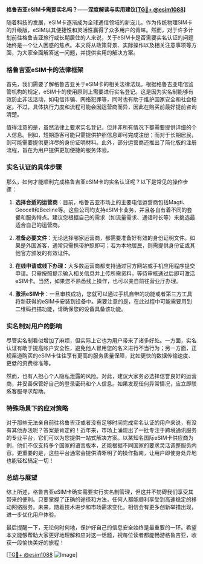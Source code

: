 **格鲁吉亚eSIM卡需要实名吗？——深度解读与实用建议[[TG💪+ @esim1088](https://t.me/s/esim1088)]**

随着科技的发展，eSIM卡逐渐成为全球通信领域的新宠儿。作为传统物理SIM卡的升级版，eSIM以其便捷性和灵活性赢得了众多用户的青睐。然而，对于许多计划前往格鲁吉亚旅行或长期居住的人来说，关于eSIM卡是否需要实名认证的问题始终是一个让人困惑的焦点。本文将从政策背景、实际操作以及相关注意事项等方面，为大家全面解答这一问题，并提供实用的解决方案。

### 格鲁吉亚eSIM卡的法律框架

首先，我们需要了解格鲁吉亚关于eSIM卡的相关法律法规。根据格鲁吉亚电信监管机构的规定，eSIM卡的使用原则上需要进行实名登记。这是因为实名制能够有效防止非法活动，如电信诈骗、网络犯罪等，同时也有助于维护国家安全和社会稳定。不过，具体执行力度和流程可能会因运营商而异，因此在购买前最好提前咨询清楚。

值得注意的是，虽然法律上要求实名登记，但并非所有情况下都需要提供详细的个人信息。例如，短期游客可能只需提供护照信息即可完成注册；而对于长期居民，则可能需要提供更详尽的身份证明材料。此外，部分运营商还推出了简化版的注册流程，旨在为用户提供更加便捷的服务体验。

### 实名认证的具体步骤

那么，如何才能顺利完成格鲁吉亚eSIM卡的实名认证呢？以下是常见的操作步骤：

1. **选择合适的运营商**：目前，格鲁吉亚市场上的主要电信运营商包括Magti、Geocell和Beeline等。这些公司均支持eSIM卡业务，并且各自有着不同的套餐和服务特点。建议您根据自己的需求（如流量需求、通话时长等）来挑选最适合自己的运营商。

2. **准备必要文件**：无论选择哪家运营商，都需要准备好有效的身份证明文件。如果是外国游客，通常只需携带护照即可；若为本地居民，则需提供身份证或其他官方颁发的有效证件。

3. **在线申请或线下办理**：大多数运营商都支持通过官方网站或手机应用程序提交申请。只需按照提示输入相关信息并上传所需资料，等待审核通过后即可激活eSIM卡。当然，如果您不熟悉线上操作，也可以亲自前往营业厅办理。

4. **激活eSIM卡**：一旦审核成功，您就可以通过手机自带的功能或者第三方工具将新获得的eSIM卡安装到设备中。需要注意的是，在此过程中可能需要用到二维码扫描功能，请确保您的设备具备该功能。

### 实名制对用户的影响

尽管实名制看似增加了麻烦，但实际上它也为用户带来了诸多好处。一方面，实名认证有助于提高账户安全性，避免他人冒用您的名义进行不当行为；另一方面，正规渠道购买的eSIM卡往往享有更高的服务质量保障，比如更快的数据传输速度、更低的资费标准等。

然而，也有人担心个人隐私泄露的风险。对此，建议大家务必选择信誉良好的运营商，并妥善保管好自己的登录密码和个人信息。如果发现任何异常情况，应立即联系客服寻求帮助。

### 特殊场景下的应对策略

对于那些无法亲自前往格鲁吉亚或者没有足够时间完成实名认证的用户来说，有没有其他办法呢？答案是肯定的！近年来，市场上涌现出了一批专注于跨境通讯服务的专业平台，它们可以为您提供一站式解决方案。以某知名国际eSIM卡供应商为例，他们不仅支持多个国家的语言版本，还能根据不同国家的要求灵活调整服务内容。更重要的是，这些平台通常会提供清晰明了的操作指南，让用户即使身处异地也能轻松搞定一切！

### 总结与展望

综上所述，格鲁吉亚eSIM卡确实需要实行实名制管理，但这并不妨碍我们享受其带来的便利。只要掌握了正确的途径和方法，任何人都能顺利享受到高速稳定的移动网络服务。未来，随着技术进步和市场需求变化，相信会有更多创新举措出现，进一步优化用户体验。

最后提醒一下，无论何时何地，保护好自己的信息安全始终是最重要的一环。希望本文能够帮助大家更好地理解和应对这一话题，祝每位读者都能畅游格鲁吉亚，收获一段愉快美好的旅程！

[[TG💪+ @esim1088](https://t.me/s/esim1088) ![Image](https://i.postimg.cc/4NQfJmqS/Snipaste-2025-05-13-00-14-12.png)]